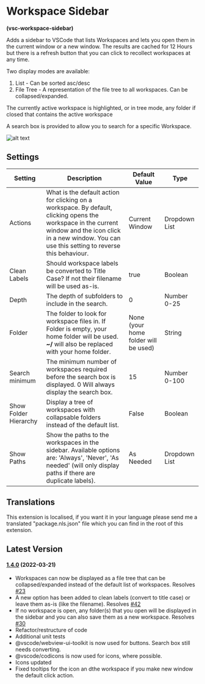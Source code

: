 # Workspace Sidebar

**(vsc-workspace-sidebar)**

Adds a sidebar to VSCode that lists Workspaces and lets you open them in the current window or a new window. The results are cached for 12 Hours but there is a refresh button that you can click to recollect workspaces at any time.

Two display modes are available:

1. List - Can be sorted asc/desc
2. File Tree - A representation of the file tree to all workspaces. Can be collapsed/expanded.

The currently active workspace is highlighted, or in tree mode, any folder if closed that contains the active workspace

A search box is provided to allow you to search for a specific Workspace.

![alt text](https://raw.githubusercontent.com/sketchbuch/vsc-workspace-sidebar/master/docs/images/preview.gif 'Workspace Sidebar Preview')

## Settings

Setting               | Description                                                                                                                                                                                                    | Default Value                        | Type         
--------------------- | -------------------------------------------------------------------------------------------------------------------------------------------------------------------------------------------------------------- | ------------------------------------ | -------------
Actions               | What is the default action for clicking on a workspace. By default, clicking opens the workspace in the current window and the icon click in a new window. You can use this setting to reverse this behaviour. | Current Window                       | Dropdown List
Clean Labels          | Should workspace labels be converted to Title Case? If not their filename will be used as-is.                                                                                                                  | true                                 | Boolean      
Depth                 | The depth of subfolders to include in the search.                                                                                                                                                              | 0                                    | Number 0-25  
Folder                | The folder to look for workspace files in. If Folder is empty, your home folder will be used. **~/** will also be replaced with your home folder.                                                              | None (your home folder will be used) | String       
Search minimum        | The minimum number of workspaces required before the search box is displayed. 0 Will always display the search box.                                                                                            | 15                                   | Number 0-100 
Show Folder Hierarchy | Display a tree of workspaces with collapsable folders instead of the default list.                                                                                                                             | False                                | Boolean      
Show Paths            | Show the paths to the workspaces in the sidebar. Available options are: 'Always', 'Never', 'As needed' (will only display paths if there are duplicate labels).                                                | As Needed                            | Dropdown List

## Translations

This extension is localised, if you want it in your language please send me a translated "package.nls.json" file which you can find in the root of this extension.

## Latest Version

#### [1.4.0](https://github.com/sketchbuch/vsc-workspace-sidebar/compare/v1.2.8...1.4.0) (2022-03-21)

- Workspaces can now be displayed as a file tree that can be collapsed/expanded instead of the default list of workspaces. Resolves [#23](https://github.com/sketchbuch/vsc-workspace-sidebar/issues/23)
- A new option has been added to clean labels (convert to title case) or leave them as-is (like the filename). Resolves [#42](https://github.com/sketchbuch/vsc-workspace-sidebar/issues/42)
- If no workspace is open, any folder(s) that you open will be displayed in the sidebar and you can also save them as a new workspace. Resolves [#30](https://github.com/sketchbuch/vsc-workspace-sidebar/issues/30)
- Refactor/restructure of code
- Additional unit tests
- @vscode/webview-ui-toolkit is now used for buttons. Search box still needs converting.
- @vscode/codicons is now used for icons, where possible.
- Icons updated
- Fixed tooltips for the icon an dthe workspace if you make new window the default click action.
